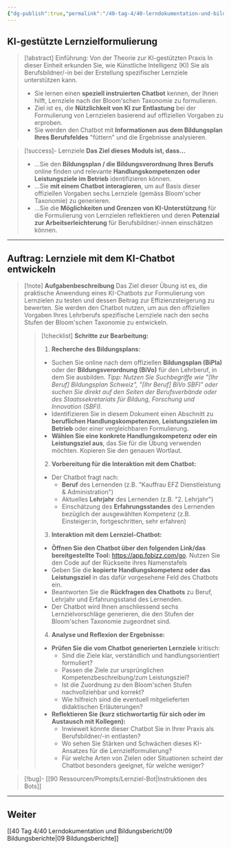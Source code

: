 ```yaml
---
{"dg-publish":true,"permalink":"/40-tag-4/40-lerndokumentation-und-bildungsbericht/08-ziele-mit-ki-formulieren/"}
---
```



## KI-gestützte Lernzielformulierung

>[!abstract] Einführung: Von der Theorie zur KI-gestützten Praxis
>In dieser Einheit erkunden Sie, wie Künstliche Intelligenz (KI) Sie als Berufsbildner/-in bei der Erstellung spezifischer Lernziele unterstützen kann.
>* Sie lernen einen **speziell instruierten Chatbot** kennen, der Ihnen hilft, Lernziele nach der Bloom'schen Taxonomie zu formulieren.
>* Ziel ist es, die **Nützlichkeit von KI zur Entlastung** bei der Formulierung von Lernzielen basierend auf offiziellen Vorgaben zu erproben.
>* Sie werden den Chatbot mit **Informationen aus dem Bildungsplan Ihres Berufsfeldes** "füttern" und die Ergebnisse analysieren.

>[!success]- Lernziele
>**Das Ziel dieses Moduls ist, dass…**
>* …Sie den **Bildungsplan / die Bildungsverordnung Ihres Berufs** online finden und relevante **Handlungskompetenzen oder Leistungsziele im Betrieb** identifizieren können.
>* …Sie **mit einem Chatbot interagieren**, um auf Basis dieser offiziellen Vorgaben sechs Lernziele (gemäss Bloom'scher Taxonomie) zu generieren.
>* …Sie die **Möglichkeiten und Grenzen von KI-Unterstützung** für die Formulierung von Lernzielen reflektieren und deren **Potenzial zur Arbeitserleichterung** für Berufsbildner/-innen einschätzen können.

---

## Auftrag: Lernziele mit dem KI-Chatbot entwickeln

>[!note] **Aufgabenbeschreibung**
>Das Ziel dieser Übung ist es, die praktische Anwendung eines KI-Chatbots zur Formulierung von Lernzielen zu testen und dessen Beitrag zur Effizienzsteigerung zu bewerten. Sie werden den Chatbot nutzen, um aus den offiziellen Vorgaben Ihres Lehrberufs spezifische Lernziele nach den sechs Stufen der Bloom'schen Taxonomie zu entwickeln.
>
>>[!checklist] **Schritte zur Bearbeitung:**
>>
>>1. **Recherche des Bildungsplans:**
>>   - Suchen Sie online nach dem offiziellen **Bildungsplan (BiPla)** oder der **Bildungsverordnung (BiVo)** für den Lehrberuf, in dem Sie ausbilden.
>>     *Tipp: Nutzen Sie Suchbegriffe wie "[Ihr Beruf] Bildungsplan Schweiz", "[Ihr Beruf] BiVo SBFI" oder suchen Sie direkt auf den Seiten der Berufsverbände oder des Staatssekretariats für Bildung, Forschung und Innovation (SBFI).*
>>   - Identifizieren Sie in diesem Dokument einen Abschnitt zu **beruflichen Handlungskompetenzen**, **Leistungszielen im Betrieb** oder einer vergleichbaren Formulierung.
>>   - **Wählen Sie eine konkrete Handlungskompetenz oder ein Leistungsziel aus**, das Sie für die Übung verwenden möchten. Kopieren Sie den genauen Wortlaut.
>>
>>2. **Vorbereitung für die Interaktion mit dem Chatbot:**
>>   - Der Chatbot fragt nach:
>>     - **Beruf** des Lernenden (z.B. "Kauffrau EFZ Dienstleistung & Administration")
>>     - Aktuelles **Lehrjahr** des Lernenden (z.B. "2. Lehrjahr")
>>     - Einschätzung des **Erfahrungsstandes** des Lernenden bezüglich der ausgewählten Kompetenz (z.B. Einsteiger:in, fortgeschritten, sehr erfahren)
>>
>>3. **Interaktion mit dem Lernziel-Chatbot:**
>>   - **Öffnen Sie den Chatbot über den folgenden Link/das bereitgestellte Tool:**
>>     https://app.fobizz.com/go. Nutzen Sie den Code auf der Rückseite ihres Namenstafels
>>   - Geben Sie die **kopierte Handlungskompetenz oder das Leistungsziel** in das dafür vorgesehene Feld des Chatbots ein.
>>   - Beantworten Sie die **Rückfragen des Chatbots** zu Beruf, Lehrjahr und Erfahrungsstand des Lernenden.
>>   - Der Chatbot wird Ihnen anschliessend sechs Lernzielvorschläge generieren, die den Stufen der Bloom'schen Taxonomie zugeordnet sind.
>>
>>4. **Analyse und Reflexion der Ergebnisse:**
>>   - **Prüfen Sie die vom Chatbot generierten Lernziele** kritisch:
>>     - Sind die Ziele klar, verständlich und handlungsorientiert formuliert?
>>     - Passen die Ziele zur ursprünglichen Kompetenzbeschreibung/zum Leistungsziel?
>>     - Ist die Zuordnung zu den Bloom'schen Stufen nachvollziehbar und korrekt?
>>     - Wie hilfreich sind die eventuell mitgelieferten didaktischen Erläuterungen?
>>   - **Reflektieren Sie (kurz stichwortartig für sich oder im Austausch mit Kollegen):**
>>     - Inwieweit könnte dieser Chatbot Sie in Ihrer Praxis als Berufsbildner/-in entlasten?
>>     - Wo sehen Sie Stärken und Schwächen dieses KI-Ansatzes für die Lernzielformulierung?
>>     - Für welche Arten von Zielen oder Situationen scheint der Chatbot besonders geeignet, für welche weniger?

>[!bug]- [[90 Ressourcen/Prompts/Lernziel-Bot\|Instruktionen des Bots]]



---

## Weiter
[[40 Tag 4/40 Lerndokumentation und Bildungsbericht/09 Bildungsberichte\|09 Bildungsberichte]]